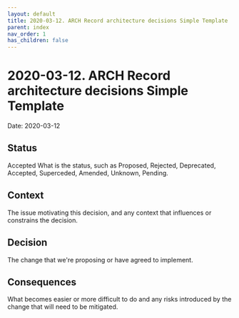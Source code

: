 ```yaml
---
layout: default
title: 2020-03-12. ARCH Record architecture decisions Simple Template
parent: index
nav_order: 1
has_children: false
---
```


# 2020-03-12. ARCH Record architecture decisions Simple Template

Date: 2020-03-12

## Status

Accepted
What is the status, such as Proposed, Rejected, Deprecated, Accepted, Superceded, Amended, Unknown, Pending.

## Context

The issue motivating this decision, and any context that influences or constrains the decision.

## Decision

The change that we're proposing or have agreed to implement.

## Consequences

What becomes easier or more difficult to do and any risks introduced by the change that will need to be mitigated.
